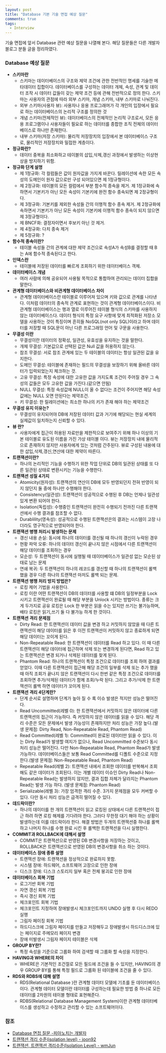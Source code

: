 ```yaml
---
layout: post
title: "Database 기본 기술 면접 예상 질문"
comments: true
tags: 
  - Interview
---
```


기술 면접에 앞서 Database 관련 예상 질문을 나열해 본다. 해당 질문들은 다른 개발자 블로그 분들 글을 정리하였다.

### Database 예상 질문

- **스키마란**
  - 스키마는 데이터베이스의 구조와 제약 조건에 관한 전반적인 명세를 기술한 메타데이터 집합이다. 데이터베이스를 구성하는 데이터 개체, 속성, 관계 및 데이터 조작 시 데이터 값들이 갖는 제약 조건 등에 관해 전반적으로 정의 한다. 스키마는 사용자의 관점에 따라 외부 스키마, 개념 스키마, 내부 스키마로 나눠진다.
  - 외부 스키마(사용자 뷰): 사용자나 응용 프로그래머가 각 개인의 입장에서 필요로 하는 데이터베이스의 논리적 구조를 정의한 것
  - 개념 스키마(전체적인 뷰): 데이터베이스의 전체적인 논리적 구조로서, 모든 응용 프로그램이나 사용자들이 필요로 하는 데이터를 종합한 조직 전체의 데이터베이스로 하나만 존재한다.
  - 내부 스키마(저장 스키마): 물리적 저장장치의 입장에서 본 데이터베이스 구조로, 물리적인 저장장치와 밀접한 계층이다.
- **정규화란?**
  - 데이터 중복을 최소화하고 테이블의 삽입,삭제,갱신 과정에서 발생하는 이상현상을 방지하기 위함.
- **정규화 단계 설명**
  - 제 1정규화: 각 컬럼들은 값이 원자값을 가지게 바꾼다. 릴레이션에 속한 모든 속성의 도메인이 원자 값으로만 구성 되어있으면 제 1정규형이다.
  - 제 2정규화: 테이블의 모든 컬럼에서 부분 함수적 종속을 제거. 제 1정규화에 속하면서 기본키가 아닌 모든 속성이 기본키에 완전 함수 종속되면 제 2정규형이다.
  - 제 3정규화: 기본키를 제외한 속성들 간의 이행적 함수 종속 제거. 제 2정규화에 속하면서 기본키가 아닌 모든 속성이 기본키에 이행적 함수 종속이 되지 않으면 제 3정규형이다.
  - 제 BNCF화: 결정자이면서 후보키 아닌 것 제거. 
  - 제 4정규화: 다치 종속 제거
  - 제 5정규화: ?
- **함수적 종속이란?**
  - 테이블 속성들 간의 관계에 대한 제약 조건으로 속성A가 속성B를 결정할 때 B는 A에 함수적 종속된다고 한다.
- **인덱스란**
  - 테이블에 저장된 데이터를 빠르게 조회하기 위한 데이터베이스 객체.
- **데이터베이스 개념**
  - 여러 사람에 의해 공유되어 사용될 목적으로 통합하여 관리되는 데이터 집합을 말한다.
- **관계형 데이터베이스와 비관계형 데이터베이스 차이**
  - 관계형 데이터베이스란 테이블로 이루어져 있으며 키와 값으로 관계를 나타낸다. 이처럼 데이터의 종속적 관계로 표현하는 것이 관계형 데이터베이스이다. 비관계형 데이터베이스는 행과 열로 이루어진 테이블 형식의 스키마를 사용하지 않는 데이터베이스다. 데이터 형식의 특정 요구 사항에 맞게 최적화된 저장소 모델을 사용하는 것이 특징이며 흔히들 NoSQL(not only SQL)이라고 하며 데이터를 저장할 때 SQL문이 아닌 다른 프로그래밍 언어 및 구문을 사용한다.
- **무결성 이란**
  - 무결성이란 데이터의 정확성, 일관성, 유효성을 유지하는 것을 말한다.
  - 개체 무결성: 기본값으로 선택된 값은 Null 값을 허용하지 않는다.
  - 참조 무결성: 서로 참조 관계에 있는 두 테이블의 데이터는 항상 일관된 값을 유지한다.
  - 도메인 무결성: 테이블에 존재하는 필드의 무결성을 보장하기 위해 올바른 데이터가 입력되었는지 체크하는 것.
  - 고유 무결성: 특정 속성에 대한 고유한 값을 가지도록 조건이 주어질 경우 그 속성의 값들은 모두 고유한 값을 가진다.(같으면 안됨)
  - NULL 무결성: 특정 속성값에 NULL이 올 수 없다는 조건이 주어지면 해당 속성값에는 NULL 오면 안된다는 제약조건.
  - 키 무결성: 한 릴레이션에는 최소한 하나의 키가 존재 해야 하는 제약조건
- **무결성 유지 이유는?**
  - 무결성이 유지되어야 DB에 저장된 데이터 값과 거기에 해당되는 현실 세계의 실제값이 일치하는지 신뢰할 수 있다.
- **뷰 란?**
  - 사용자에게 접근이 허용된 자료만을 제한적으로 보여주기 위해 하나 이상의 기본 테이블로 유도된 이름을 가진 가상 테이블 이다. 뷰는 저장장치 내에 물리적으로 존재하지 않지만 사용자에게 있는 것처럼 간주된다. 뷰로 구성된 내용에 대한 삽입,삭제,갱신,연산에 대한 제약이 따른다.
- **트랜잭션이란?**
  - 하나의 논리적인 기능을 수행하기 위한 작업 단위로 DB의 일관된 상태를 또 다른 일관된 상태로 변환시키는 기능을 수행한다.
- **트랜잭션 성질 4가지**
  - Atomicity(원자성): 트랜잭션의 연산이 DB에 모두 반영되던지 전혀 반영이 되지 않던지 둘 중에 하나만 수행해야 한다.
  - Consistency(일관성): 트랜잭션이 성공적으로 수행된 후 DB는 언제나 일관성 있게 변환 되어야 한다.
  - Isolation(독립성): 수행중인 트랜잭션이 완전히 수행되기 전까진 다른 트랜잭션에서 수행 결과를 참조할 수 없다. 
  - Durablility(영속성): 성공적으로 수행된 트랜잭션은의 결과는 시스템이 고장 나더라도 영구적으로 반영되어야 한다.
- **트랜잭션 병행 처리시 발생하는 문제**
  - 갱신 내용 손실: 동시에 하나의 데이터를 갱신될 때 하나의 갱신이 누락된 경우
  - 현황 파악 오류: 하나의 데이터 갱신이 끝나지 않은 시점에서 다른 트랜잭션이 해당 데이터를 조회하는 경우
  - 모순성: 두 트랜잭션이 동시에 실행될 때 데이터베이스가 일관성 없는 모순된 상태로 남는 문제
  - 연쇄 복귀: 두 트랜잭션이 하나의 레코드를 갱신할 때 하나의 트랜잭션이 롤백 했을 경우 다른 하나의 트랜잭션 마저도 롤백 되는 문제.
- **트랜잭션 병행 처리 방지 방법은?**
  - 로킹 제어 기법을 사용한다.
  - 로킹 이란 어떤 트랜잭션이 DB의 데이터를 사용할 떄 DB의 일정부분을 Lock 시키고 트랜잭션이 완료될 때 해당 부분을 Unlock 시키는 방법이다. 종류는 크게 두가지로 공유 로킹은 Lock 한 부분은 읽을 수는 있지만 쓰기는 불가능하며, 배타 로킹은 읽기,쓰기 둘 다 불가능 하게 한 것이다.
- **트랜잭션 격리 문제점**
  - Dirty Read: 한 트랜잭션이 데이터 값을 변경 하고 커밋하지 않았을 때 다른 트랜잭션이 해당 데이터를 읽은 후 이전 트랜잭션이 커밋하지 않고 종료하게 되면 해당 데이터는 꼬이게 된다.
  - Non-Repeatable Read: 한 트랜잭션이 데이터를 Read 하고 있다. 이 때 다른 트랜잭션이 해당 데이터에 접근하며 삭제 또는 변경하게 된다면, Read 하고 있는 트랜잭션은 변경 되거나 삭제된 데이터를 찾게 된다.
  - Phantom Read: 하나의 트랜잭션이 특정 조건으로 데이터를 조회 하여 결과를 얻었다. 이때 다른 트랜잭션이 접근해 해당 조건의 일부를 삭제 또는 추가 했을 때 아직 조회가 끝나지 않은 트랜잭션이 다시 한번 같은 특정 조건으로 데이터를 조회하면 추가/삭제된 데이터가 함께 조회/누락 된다. 그리고 추가/삭제 한 트랜잭션이 롤백 하면 데이터가 꼬이게 된다.
- **트랜잭션 격리 4단계란?**
  - 단계 순서로 설명하며 단계가 높아 질 수 록 이슈 발생은 적지만 성능은 떨어진다.
  - Read Uncommitted(레벨 0): 한 트랜잭션에서 커밋하지 않은 데이터에 다른 트랜잭션의 접근이 가능하다. 즉 커밋하지 않은 데이터를 읽을 수 있다. 해당 격리 수준은 모든 문제에서 발생 가능성이 존재하지만 처리 성능은 가장 높다.(발생 문제점: Dirty Read, Non-Repeatable Read, Phantom Read)
  - Read Committed(레벨 1): Committed이 완료된 데이터만 읽을 수 있다. 이는 Dirty Read가 발생할 여지가 없으나, Read Uncommitted 수준보다 동시 처리 성능은 떨어진다.  다만 Non-Repeatable Read, Phantom Read가 발생 가능하다. 데이터베이스들은 보통 Read Committed를 디폴트 수준으로 지정한다.(발생 문제점: Non-Repeatable Read, Phantom Read)
  - Repeatable Read(레벨 2): 트랜잭션 내에서 조회한 데이터를 반복해서 조회해도 같은 데이터가 조회된다. 이는 개별 데이터 이슈인 Dirty Read나 Non-Repeatable Read는 발생하지 않지만, 결과 집합 자체가 달라지는 Phantom Read는 발생 가능 하다. (발생 문제점: Phantom Read)
  - Serializable(레벨 3): 가장 엄격한 격리 수준. 3가지 문제점을 모두 커버할 수 있다. 다만 동시 처리 성능은 급격히 떨어질 수 있다.
- **데드락이란?**
  - 하나의 데이터를 한 개의 트랜잭션이 읽고 로킹된 상태에서 다른 트랜잭션이 접근 하려 하면 로킹 해제를 기다려야 한다. 그러다 무한정 대기 해야 하는 상황이 발생하는데 이를 데드락이라 한다. 해결 방법은 두개의 트랜잭션중 하나를 롤백하고 나머지 하나를 수행 완료 시킨 후 롤백한 트랜잭션을 다시 실행한다.
- **COMMIT과 ROLLBACK에 대해서 설명**
  - COMMIT은 트랜잭션으로 반영된 DB 변경사항을 저장하는 것이고, ROLLBACK은 트랜잭션으로 반영된 DB의 변경사항을 취소 하는 것이다.
- **데이터베이스 장애 종류 설명**
  - 트랜잭션 장애: 트랜잭션을 정상적으로 완료하지 못함.
  - 시스템 장애: 하드웨어, 소프트웨어 고장으로 인한 장애
  - 디스크 장애: 디스크 스토리지 일부 혹은 전체 붕괴로 인한 장애
- **데이터베이스 회복 기법**
  - 로그기반 회복 기법
  - 자연 갱신 회복 기법
  - 즉시 갱신 회복 기법
  - 체크포인트 회복 기법
  - 체크포인트 지정하여 장애발생시 체크포인트까지 UNDO 실행 후  다시 REDO 실행
  - 그림자 페이징 회복 기법
  - 하드디스크에 그림자 페이지를 만들고 저장해두고 장애발생시 하드디스크에 있는 페이지로 주메모리 페이지 변경
  - 장애 미발생시 그림자 페이지 테이블은 삭제
- **GROUP BY란?**
  - 특정 속성을 기준으로 그룹화 하여 검색할 때 그룹화 할 속성을 지정한다.
- **HAVING과 WHERE의 차이**
  - WHERE은 기본적인 조건절로 모든 필드에 조건을 들 수 있지만, HAVING의 경우 GROUP BY를 통해 특정 필드로 그룹화 된 테이블에 조건을 줄 수 있다.
- **RDS와 RDBS에 대해 설명**
  - RDS(Relational Database )란 관계형 데이터 모델에 기초를 둔 데이터베이스이다. 관계형 데이터 모델이란 데이터를 구성하는데 필요한 방법 중 하나로 모든 데이터를 2차원의 테이블 형태로 표현해준다.
  - RDBS(Relational Database Management System)이란 관계형 데이터베이스를 생성하고 수정하고 관리할 수 있는 소프트웨어이다.


### 참조

- [Database 면접 질문 -피아노치는 개발자](https://kadamon.tistory.com/21)
- [트랜잭션 격리 수준(isolation level) - joon92](https://joont92.github.io/db/%ED%8A%B8%EB%9E%9C%EC%9E%AD%EC%85%98-%EA%B2%A9%EB%A6%AC-%EC%88%98%EC%A4%80-isolation-level/)
- [트랜잭션, 트랜잭션 격리수준(Isolation Level) - wmJun](https://feco.tistory.com/45)

